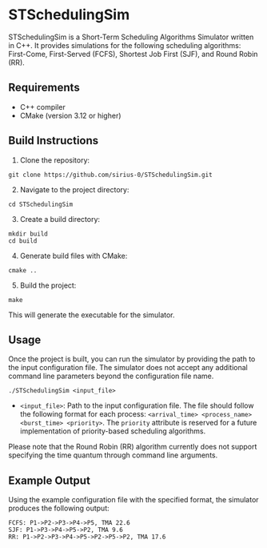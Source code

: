 # STSchedulingSim

STSchedulingSim is a Short-Term Scheduling Algorithms Simulator written in C++. It provides simulations for the following scheduling algorithms: First-Come, First-Served (FCFS), Shortest Job First (SJF), and Round Robin (RR).

## Requirements

- C++ compiler
- CMake (version 3.12 or higher)

## Build Instructions

1. Clone the repository:

```shell
git clone https://github.com/sirius-0/STSchedulingSim.git
```

2. Navigate to the project directory:

```shell
cd STSchedulingSim
```

3. Create a build directory:

```shell
mkdir build
cd build
```

4. Generate build files with CMake:

```shell
cmake ..
```

5. Build the project:

```shell
make
```

This will generate the executable for the simulator.

## Usage

Once the project is built, you can run the simulator by providing the path to the input configuration file. The simulator does not accept any additional command line parameters beyond the configuration file name.

```shell
./STSchedulingSim <input_file>
```

- `<input_file>`: Path to the input configuration file. The file should follow the following format for each process: `<arrival_time> <process_name> <burst_time> <priority>`. The `priority` attribute is reserved for a future implementation of priority-based scheduling algorithms.

Please note that the Round Robin (RR) algorithm currently does not support specifying the time quantum through command line arguments.

## Example Output

Using the example configuration file with the specified format, the simulator produces the following output:

```
FCFS: P1->P2->P3->P4->P5, TMA 22.6
SJF: P1->P3->P4->P5->P2, TMA 9.6
RR: P1->P2->P3->P4->P5->P2->P5->P2, TMA 17.6
```


